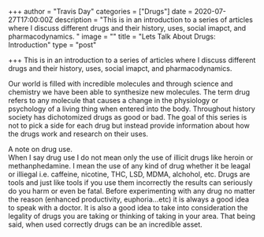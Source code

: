+++
author = "Travis Day"
categories = ["Drugs"]
date = 2020-07-27T17:00:00Z
description = "This is in an introduction to a series of articles where I discuss different drugs and their history, uses, social imapct, and pharmacodynamics. "
image = ""
title = "Lets Talk About Drugs: Introduction"
type = "post"

+++
This is in an introduction to a series of articles where I discuss different drugs and their history, uses, social imapct, and pharmacodynamics.

Our world is filled with incredible molecules and through science and chemistry we have been able to synthesize new molecules. The term drug refers to any molecule that causes a change in the physiology or psychology of a living thing when entered into the body. Throughout history society has dichotomized drugs as good or bad. The goal of this series is not to pick a side for each drug but instead provide information about how the drugs work and research on their uses.

A note on drug use.  
When I say drug use I do not mean only the use of illicit drugs like heroin or methanphedamine. I mean the use of any kind of drug whether it be leagal or illiegal i.e. caffeine, nicotine, THC, LSD, MDMA, alchohol, etc. Drugs are tools and just like tools if you use them incorrectly the results can seriously do you harm or even be fatal. Before experimenting with any drug no matter the reason (enhanced productivity, euphoria...etc) it is always a good idea to speak with a doctor. It is also a good idea to take into consideration the legality of drugs you are taking or thinking of taking in your area. That being said, when used correctly drugs can be an incredible asset.